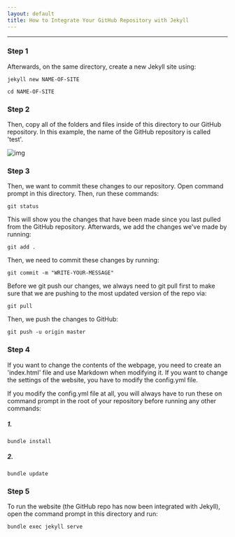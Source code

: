 ```yaml
---
layout: default
title: How to Integrate Your GitHub Repository with Jekyll
---
```


<!-- # How to Integrate Your GitHub Repository with Jekyll -->
----
### Step 1
Afterwards, on the same directory, create a new Jekyll site using:
```
jekyll new NAME-OF-SITE
```
```
cd NAME-OF-SITE
```
### Step 2
Then, copy all of the folders and files inside of this directory to our GitHub repository. In this example, the name of the GitHub repository is called 'test'.

![img](https://raw.githubusercontent.com/UI-FASILKOM-OS/extra182/master/SandBox/nardienapratama/img/pathddrive.JPG)


### Step 3
Then, we want to commit these changes to our repository. Open command prompt in this directory. Then, run these commands:

```
git status
```

This will show you the changes that have been made since you last pulled from the GitHub repository. Afterwards, we add the changes we've made by running:
```
git add .
```

Then, we need to commit these changes by running:
```
git commit -m "WRITE-YOUR-MESSAGE"
```

Before we git push our changes, we always need to git pull first to make sure that we are pushing to the most updated version of the repo via:
```
git pull
```

Then, we push the changes to GitHub:
```
git push -u origin master
```

### Step 4
If you want to change the contents of the webpage, you need to create an 'index.html' file and use Markdown when modifying it. If you want to change the settings of the website, you have to modify the config.yml file.

If you modify the config.yml file at all, you will always have to run these on command prompt in the root of your repository before running any other commands:

##### 1.
```
bundle install
```
##### 2.
```
bundle update
```


### Step 5
To run the website (the GitHub repo has now been integrated with Jekyll), open the command prompt in this directory and run:
```
bundle exec jekyll serve
```
